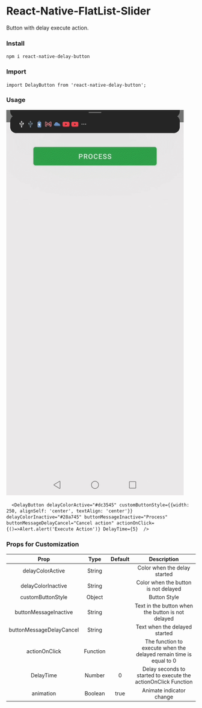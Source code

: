 # React-Native-FlatList-Slider
Button with delay execute action.


### Install
```
npm i react-native-delay-button
```

### Import 
```
import DelayButton from 'react-native-delay-button';
```

### Usage



![Screenshot](https://github.com/jchaves07/react-native-delay-button/blob/master/src/screenshots/rn-delay-button.gif)

```
  <DelayButton delayColorActive="#dc3545" customButtonStyle={{width: 250, alignSelf: 'center', textAlign: 'center'}} delayColorInactive="#28a745" buttonMessageInactive="Process" buttonMessageDelayCancel="Cancel action" actionOnClick={()=>Alert.alert('Execute Action')} DelayTime={5}  />
```


### Props for Customization

| Prop                    | Type         | Default      | Description                                                        |
| :---------------------: | :----------: | :----------: | :----------------------------------------------------------------: |
| delayColorActive        | String       |              | Color when the delay started                                       |
| delayColorInactive      | String       |              | Color when the button is not delayed                               |
| customButtonStyle       | Object       |              | Button Style                                                       |
| buttonMessageInactive   | String       |              | Text in the button when the button is not delayed                  |
| buttonMessageDelayCancel| String       |              | Text when the delayed started                                      |
| actionOnClick           | Function     |              | The function to execute when the delayed remain time is equal to 0 |
| DelayTime               | Number       | 0            | Delay seconds to started to execute the actionOnClick Function     |
| animation               | Boolean      | true         | Animate indicator change                                           |\

